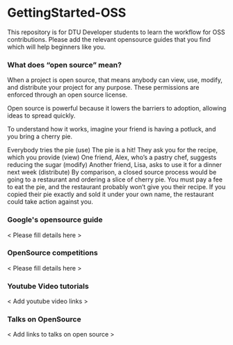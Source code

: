 # GettingStarted-OSS
This repository is for DTU Developer students to learn the workflow for OSS contributions.
Please add the relevant opensource guides that you find which will help beginners like you.

### What does “open source” mean?
When a project is open source, that means anybody can view, use, modify, and distribute your project for any purpose. These permissions are enforced through an open source license.

Open source is powerful because it lowers the barriers to adoption, allowing ideas to spread quickly.

To understand how it works, imagine your friend is having a potluck, and you bring a cherry pie.

Everybody tries the pie (use)
The pie is a hit! They ask you for the recipe, which you provide (view)
One friend, Alex, who’s a pastry chef, suggests reducing the sugar (modify)
Another friend, Lisa, asks to use it for a dinner next week (distribute)
By comparison, a closed source process would be going to a restaurant and ordering a slice of cherry pie. You must pay a fee to eat the pie, and the restaurant probably won’t give you their recipe. If you copied their pie exactly and sold it under your own name, the restaurant could take action against you.

### Google's opensource guide
 < Please fill details here >

### OpenSource competitions
  < Please fill details here >

### Youtube Video tutorials
  < Add youtube video links >

### Talks on OpenSource
  < Add links to talks on open source >
